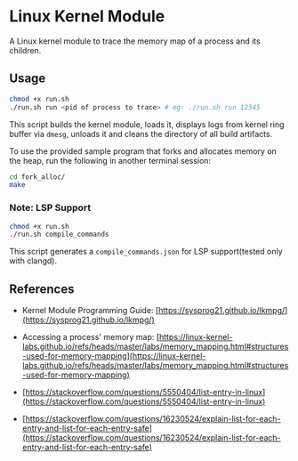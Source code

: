 # Linux Kernel Module

A Linux kernel module to trace the memory map of a process and its children.

## Usage

```sh
chmod +x run.sh
./run.sh run <pid of process to trace> # eg: ./run.sh run 12345
```

This script builds the kernel module, loads it, displays logs from kernel ring buffer via `dmesg`, unloads it and cleans the directory of all build artifacts.

To use the provided sample program that forks and allocates memory on the heap,
run the following in another terminal session:

```sh
cd fork_alloc/
make
```

### Note: LSP Support

```sh
chmod +x run.sh
./run.sh compile_commands
```

This script generates a `compile_commands.json` for LSP support(tested only with clangd).

## References

- Kernel Module Programming Guide: [https://sysprog21.github.io/lkmpg/](https://sysprog21.github.io/lkmpg/)

- Accessing a process' memory map: [https://linux-kernel-labs.github.io/refs/heads/master/labs/memory_mapping.html#structures-used-for-memory-mapping](https://linux-kernel-labs.github.io/refs/heads/master/labs/memory_mapping.html#structures-used-for-memory-mapping)
- [https://stackoverflow.com/questions/5550404/list-entry-in-linux](https://stackoverflow.com/questions/5550404/list-entry-in-linux)

- [https://stackoverflow.com/questions/16230524/explain-list-for-each-entry-and-list-for-each-entry-safe](https://stackoverflow.com/questions/16230524/explain-list-for-each-entry-and-list-for-each-entry-safe)

